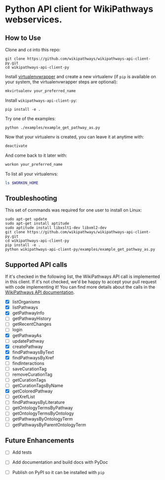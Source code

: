 # Python API client for WikiPathways webservices.

## How to Use

Clone and `cd` into this repo:

```
git clone https://github.com/wikipathways/wikipathways-api-client-py.git
cd wikipathways-api-client-py
```

Install [virtualenvwrapper](https://virtualenvwrapper.readthedocs.org/en/latest/install.html) and create a new virtualenv (if `pip` is available on your system, the virtualenvwrapper steps are optional):

```bash
mkvirtualenv your_preferred_name
```

Install `wikipathways-api-client-py`:

```
pip install -e .
```

Try one of the examples:

```
python ./examples/example_get_pathway_as.py
```

Now that your virtualenv is created, you can leave it at anytime with:

```bash
deactivate
```

And come back to it later with:

```bash
workon your_preferred_name
```

To list all your virtualenvs:

```bash
ls $WORKON_HOME
```

## Troubleshooting

This set of commands was required for one user to install on Linux:

```
sudo apt-get update
sudo apt-get install aptitude
sudo aptitude install libxslt1-dev libxml2-dev
git clone https://github.com/wikipathways/wikipathways-api-client-py.git
cd wikipathways-api-client-py
pip install -e .
python wikipathways-api-client-py/examples/example_get_pathway_as.py
```

## Supported API calls

If it's checked in the following list, the WikiPathways API call is implemented in this client. If it's not checked, we'd be happy to accept your pull request with code implementing it! You can find more details about the calls in the [WikiPathways API documentation](http://wikipathways.org/index.php/Help:WikiPathways_Webservice/API).

- [x] listOrganisms
- [x] listPathways
- [x] getPathwayInfo
- [ ] getPathwayHistory
- [ ] getRecentChanges
- [ ] login
- [x] getPathwayAs
- [ ] updatePathway
- [x] createPathway
- [x] findPathwaysByText
- [x] findPathwaysByXref
- [ ] findInteractions
- [ ] saveCurationTag
- [ ] removeCurationTag
- [ ] getCurationTags
- [ ] getCurationTagsByName
- [x] getColoredPathway
- [ ] getXrefList
- [ ] findPathwaysByLiterature
- [ ] getOntologyTermsByPathway
- [ ] getOntologyTermsByOntology
- [ ] getPathwaysByOntologyTerm
- [ ] getPathwaysByParentOntologyTerm

## Future Enhancements
- [ ] Add tests
- [ ] Add documentation and build docs with PyDoc
- [ ] Publish on PyPI so it can be installed with ```pip```

